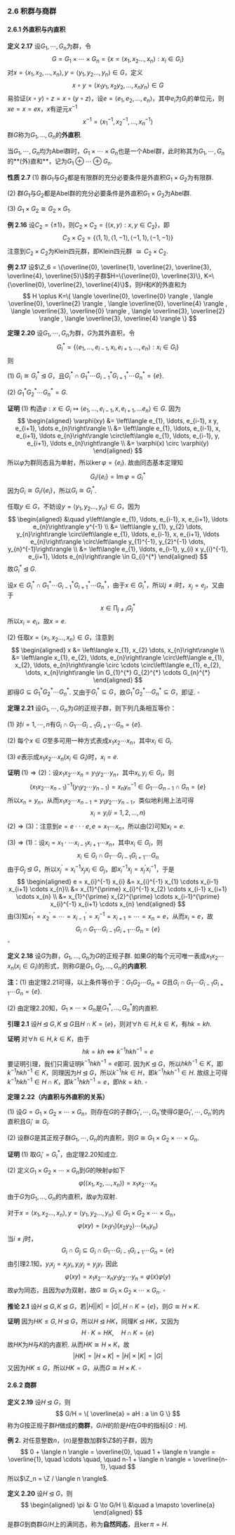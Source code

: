

### 2.6 积群与商群

#### 2.6.1 外直积与内直积

**定义 2.17**	设$G_{1}, \cdots, G_{n}$为群，令
$$
G=G_{1} \times \cdots \times G_{n}=\left\{x=\left\langle x_{1}, x_{2} \ldots, x_{n}\right\rangle : x_{i} \in G_{i}\right\}
$$
对$x=\left\langle x_{1}, x_{2}, \ldots, x_{n}\right\rangle, y=\left\langle y_{1}, y_{2} \ldots, y_{n}\right\rangle \in G$，定义
$$
x \circ y=\left\langle x_{1} y_{1}, x_{2} y_{2}, \ldots, x_{n} y_{n}\right\rangle \in G
$$
易验证$(x \circ y) \circ z=x \circ(y \circ z)$，设$e=\left\langle e_{1}, e_{2}, \ldots, e_{n}\right\rangle$，其中$e_i$为$G_i$的单位元，则$xe = x = ex$，$x$有逆元$x^{-1}$
$$
x^{-1}=\left\langle x_{1}^{-1}, x_{2}^{-1}, \ldots, x_{n}^{-1}\right\rangle
$$
群$G$称为$G_{1}, \ldots, G_{n}$的**外直积**.

当$G_{1}, \cdots, G_{n}$均为Abel群时，$G_{1} \times \cdots \times G_{n}$也是一个Abel群，此时称其为$G_{1}, \cdots, G_{n}$的**(外)直和**，记为$G_1 \oplus \cdots \oplus G_n$.



**性质 2.7**	(1) 群$G_1$与$G_2$都是有限群的充分必要条件是外直积$G_{1} \times G_{2}$为有限群.

(2) 群$G_1$与$G_2$都是Abel群的充分必要条件是外直积$G_{1} \times G_{2}$为Abel群.

(3) $G_{1} \times G_{2} \cong G_{2} \times G_{1}$.



**例 2.16**	设$C_{2}=\{ \pm 1\}$，则$C_{2} \times C_{2}=\left\{\langle x, y\rangle : x, y \in C_{2}\right\}$，即
$$
C_{2} \times C_{2}=\{\langle 1,1\rangle,\langle 1,-1\rangle,\langle- 1,1\rangle,\langle- 1,-1\rangle\}
$$
注意到$C_{2} \times C_{2}$为Klein四元群，即Klein四元群 $\cong C_{2} \times C_{2}$.

**例 2.17**	设$\Z_6 = \{\overline{0}, \overline{1}, \overline{2}, \overline{3}, \overline{4}, \overline{5}\}$的子群$H=\{\overline{0}, \overline{3}\}, K=\{\overline{0}, \overline{2}, \overline{4}\}$，则$H$和$K$的外直和为
$$
H \oplus K=\{ \langle \overline{0}, \overline{0} \rangle , \langle \overline{0}, \overline{2} \rangle , \langle \overline{0}, \overline{4} \rangle , \langle \overline{3}, \overline{0} \rangle , \langle \overline{3}, \overline{2} \rangle , \langle \overline{3}, \overline{4} \rangle \}
$$


**定理 2.20**	设$G_{1}, \cdots, G_{n}$为群，$G$为其外直积，令
$$
G_{i}^{*}=\left\{\left\langle e_{1}, \ldots, e_{i-1}, x_{i}, e_{i+1}, \ldots, e_{n}\right\rangle : x_{i} \in G_{i}\right\}
$$
则

(1) $G_{i} \cong G_{i}^{*} \unlhd G$，且$G_{i}^{*} \cap G_{1}^{*} \cdots G_{i-1}^{*} G_{i+1}^{*} \cdots G_{n}^{*}=\{e\}$.

(2) $G_{1}^{*} G_{2}^{*} \cdots G_{n}^{*}=G$.

**证明**	(1) 构造$\varphi : x \in G_{i} \mapsto\left\langle e_{1}, \ldots, e_{i-1}, x, e_{i+1}, \ldots e_{n}\right\rangle \in G$. 因为
$$
\begin{aligned}
\varphi(xy) &= \left\langle e_{1}, \ldots, e_{i-1}, x y, e_{i+1}, \dots e_{n}\right\rangle \\
&= \left\langle e_{1}, \ldots, e_{i-1}, x, e_{i+1}, \ldots e_{n}\right\rangle \circ\left\langle e_{1}, \ldots, e_{i-1}, y, e_{i+1}, \ldots e_{n}\right\rangle \\
&= \varphi(x) \circ \varphi(y)
\end{aligned}
$$
所以$\varphi$为群同态且为单射，所以$\operatorname{ker} \varphi = \left\{e_{i}\right\}$. 故由同态基本定理知
$$
G_{i} /\left\{e_{i}\right\}=\operatorname{Im} \varphi=G_{i}^{*}
$$
因为$G_{i} \cong G_{i} /\left\{e_{i}\right\}$，所以$G_{i} \cong G_{i}^{*}$.

任取$y \in G$，不妨设$y=\left\langle y_{1}, y_{2} \dots, y_{n}\right\rangle \in G$，因为
$$
\begin{aligned}
&\quad y\left\langle e_{1}, \ldots, e_{i-1}, x, e_{i+1}, \ldots e_{n}\right\rangle y^{-1} \\
&= \left\langle y_{1}, y_{2} \dots, y_{n}\right\rangle \circ\left\langle e_{1}, \ldots, e_{i-1}, x, e_{i+1}, \ldots e_{n}\right\rangle \circ\left\langle y_{1}^{-1}, y_{2}^{-1} \dots, y_{n}^{-1}\right\rangle \\
&= \left\langle e_{1}, \ldots, e_{i-1}, y_{i} x y_{i}^{-1}, e_{i+1}, \ldots e_{n}\right\rangle \in G_{i}^{*}
\end{aligned}
$$
故$G_i^* \unlhd G$.

设$x \in G_{i}^{*} \cap G_{1}^{*} \cdots G_{i-1}^{*} G_{i+1}^{*} \cdots G_{n}^{*}$，由于$x \in G_{i}^{*}$，所以$j \neq i$时，$x_j = e_j$，又由于
$$
x \in \prod_{j \neq i} G_{j}^{*}
$$
所以$x_i = e_i$，故$x = e$.

(2) 任取$x=\left\langle x_{1}, x_{2} \dots, x_{n}\right\rangle \in G$，注意到
$$
\begin{aligned}
x &= \left\langle x_{1}, x_{2} \dots, x_{n}\right\rangle \\
&= \left\langle x_{1}, e_{2}, \ldots, e_{n}\right\rangle \circ\left\langle e_{1}, x_{2}, \ldots, e_{n}\right\rangle \circ \cdots \circ\left\langle e_{1}, e_{2}, \dots, x_{n}\right\rangle \in G_{1}^{*} G_{2}^{*} \cdots G_{n}^{*}
\end{aligned}
$$
即得$G \subseteq G_{1}^{*} G_{2}^{*} \cdots G_{n}^{*}$. 又由于$G_{i}^{*} \subseteq G$，故$G_{1}^{*} G_{2}^{*} \cdots G_{n}^{*} \subseteq G$，即证.	$\square$



**定理 2.21**	设$G_1, \cdots, G_n$为$G$的正规子群，则下列几条相互等价：

(1) 对$i = 1, \cdots, n$有$G_{i} \cap G_{1} \cdots G_{i-1} G_{i+1} \cdots G_{n}=\{e\}$.

(2) 每个$x \in G$至多可用一种方式表成$x_{1} x_{2} \cdots x_{n}$，其中$x_i \in G_i$.

(3) $e$表示成$x_{1} x_{2} \cdots x_{n}\left(x_{i} \in G_{i}\right)$时，$x_{i}=e$.

**证明**	$(1) \Rightarrow(2)$：设$x_{1} x_{2} \cdots x_{n}=y_{1} y_{2} \cdots y_{n}$，其中$x_{i}, y_{i} \in G_{i}$，则
$$
\left(x_{1} x_{2} \cdots x_{n-1}\right)^{-1}\left(y_{1} y_{2} \cdots y_{n-1}\right)=x_{n} y_{n}^{-1} \in G_{1} \cdots G_{n-1} \cap G_{n}=\{e\}
$$
所以$x_n = y_n$，从而$x_{1} x_{2} \cdots x_{n-1}=y_{1} y_{2} \cdots y_{n-1}$，类似地利用上法可得
$$
x_{i}=y_{i}(i=1,2, \dots, n)
$$
$(2) \Rightarrow(3)$：注意到$e=e \cdot \cdot \cdot e, e=x_{1} \cdots x_{n}$，所以由$(2)$可知$x_i = e$.

$(3) \Rightarrow(1)$：设$x_{i}=x_{1} \cdot \cdots x_{i-1} x_{i+1} \cdots x_{n}$，其中$x_{i} \in G_{i}$，则
$$
x_{i} \in G_{i} \cap G_{1} \cdots G_{i-1} G_{i+1} \cdots G_{n}
$$
由于$G_j \unlhd G$，所以$x_{j}^{\prime}=x_{i}^{-1} x_{j} x_{i} \in G_{j}$，即$x_{i}^{-1} x_{j}=x_{j}^{\prime} x_{i}^{-1}$，于是
$$
\begin{aligned}
e = x_{i}^{-1} x_{i} &= x_{i}^{-1} x_{1} \cdots x_{i-1} x_{i+1} \cdots x_{n}\\
&= x_{1}^{\prime} x_{i}^{-1} x_{2} \cdots x_{i-1} x_{i+1} \cdots x_{n} \\
&= x_{1}^{\prime} x_{2}^{\prime} \cdots x_{i-1}^{\prime} x_{i}^{-1} x_{i+1} \cdots x_{n}
\end{aligned}
$$
由(3)知$x_{1}^{\prime}=x_{2}^{\prime}=\cdots=x_{i-1}^{\prime}=x_{i}^{-1}=x_{i+1}=\cdots=x_{n}=e$，从而$x_i = e$，故
$$
G_{i} \cap G_{1} \cdots G_{i-1} G_{i+1} \cdots G_{n}=\{e\}
$$
​																																$\square$



**定义 2.18**	设$G$为群，$G_{1}, \dots, G_{n}$为$G$的正规子群. 如果$G$的每个元可唯一表成$x_{1} x_{2} \cdots x_{n}\left(x_{i} \in G_{i}\right)$的形式，则称$G$是$G_{1}, G_{2}, \dots, G_{n}$的**内直积**.

**注：**(1) 由定理2.21可得，以上条件等价于：$G_{1} G_{2} \cdots G_{n}=G$且$G_{i} \cap G_{1} \cdots G_{i-1} G_{i+1} \cdots G_{n}=\{e\}$.

(2) 由定理2.20知，$G_{1} \times \cdots \times G_{n}$是$G_{1}^{*}, \ldots, G_{n}^{*}$的内直积.



**引理 2.1**	设$H \unlhd G, \, K \unlhd G$且$H \cap K = \{e\}$，则对$\forall h \in H, \, k \in K$，有$h k=k h$.

**证明**	对$\forall h \in H, k \in K$，由于
$$
h k=k h \Leftrightarrow k^{-1} h k h^{-1}=e
$$
要证明引理，我们只需证明$k^{-1} h k h^{-1}=e$即可. 因为$K \unlhd G$，所以$h k h^{-1} \in K$，即$k^{-1} h k h^{-1} \in K$，同理因为$H \unlhd G$，所以$k^{-1} h k \in H$，即$k^{-1} h k h^{-1} \in H$. 故综上可得$k^{-1} h k h^{-1} \in H \cap K$，即$k^{-1} h k h^{-1}=e$，即$h k=k h$.	$\square$



**定理 2.22（内直积与外直积的关系）**	

(1) 设$G = G_{1} \times G_{2} \times \cdots \times G_{n}$，则存在$G$的子群$G_1', \cdots, G_n'$使得$G$是$G_1', \cdots, G_n'$的内直积且$G_i' \cong G_i$.

(2) 设群$G$是其正规子群$G_{1}, \cdots, G_{n}$的内直积，则$G \cong G_{1} \times G_{2} \times \cdots \times G_{n}$.

**证明**	(1) 取$G_i' = G_i^*$，由定理2.20知成立.

(2) 定义$G_{1} \times G_{2} \times \cdots \times G_{n}$到$G$的映射$\varphi$如下
$$
\varphi\left(\left\langle x_{1}, x_{2}, \ldots, x_{n}\right\rangle\right)=x_{1} x_{2} \cdots x_{n}
$$
由于$G$为$G_{1}, \dots, G_{n}$的内直积，故$\varphi$为双射.

对于$x=\left\langle x_{1}, x_{2} \ldots, x_{n}\right\rangle, y=\left\langle y_{1}, y_{2} \ldots, y_{n}\right\rangle \in G_{1} \times G_{2} \times \cdots \times G_{n}$，
$$
\varphi(xy) = \left(x_{1} y_{1}\right)\left(x_{2} y_{2}\right) \cdots\left(x_{n} y_{n}\right)
$$
当$i \neq j$时，
$$
G_{i} \cap G_{j} \subseteq G_{i} \cap G_{1} \cdots G_{i-1} G_{i+1} \cdots G_{n}=\{e\}
$$
由引理2.1知，$y_{i} x_{j}=x_{j} y_{i}, y_{i} y_{j}=y_{j} y_{i}$. 因此
$$
\varphi(xy) = x_{1} x_{2} \cdots x_{n} y_{1} y_{2} \cdots y_{n} = \varphi(x)\varphi(y)
$$
故$\varphi$为同态，且因为$\varphi$为双射，故$G \cong G_{1} \times G_{2} \times \cdots \times G_{n}$.	$\square$

**推论 2.1**	设$H \unlhd G, K \unlhd G$，若$|H||K| = |G|, H \cap K  = \{e\}$，则$G \cong H \times K$.

**证明**	因为$HK \leqslant G, H \unlhd G$，所以$H \unlhd HK$，同理$K \unlhd HK$，又因为
$$
H \cdot K = HK, \quad H \cap K = \{e\}
$$
故$HK$为$H$与$K$的内直积. 从而$HK \cong H \times K$，故
$$
|HK| = |H \times K| = |H| \times |K| = |G|
$$
又因为$HK \leqslant G$，所以$HK = G$，从而$G \cong H \times K$.	$\square$



#### 2.6.2 商群

**定义 2.19**	设$H \unlhd G$，则
$$
G/H = \{ \overline{a} = aH : a \in G \}
$$
称为$G$按正规子群$H$做成的**商群**，$G/H$的阶是$H$在$G$中的指标$[G:H]$.



**例 2.**	对任意整数$n$，$\langle n \rangle$是整数加群$\Z$的子群，因为
$$
0 + \langle n \rangle = \overline{0}, \quad 1 + \langle n \rangle = \overline{1}, \quad \cdots \quad, \quad n-1 + \langle n \rangle = \overline{n-1}, \quad
$$
所以$\Z_n = \Z / \langle n \rangle$.



**定义 2.20**	设$H \unlhd G$，则
$$
\begin{aligned}
\pi &: G \to G/H \\
&\quad a \mapsto \overline{a}
\end{aligned}
$$
是群$G$到商群$G/H$上的满同态，称为**自然同态**，且$\operatorname{ker}\pi = H$.

